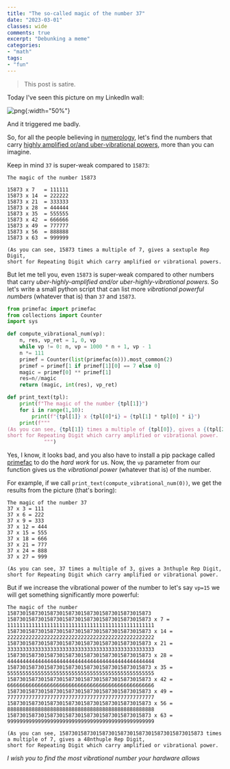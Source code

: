 ```yaml
---
title: "The so-called magic of the number 37"
date: "2023-03-01"
classes: wide
comments: true
excerpt: "Debunking a meme"
categories:
- "math"
tags:
- "fun"
---
```


> This post is satire. 

Today I've seen this picture on my LinkedIn wall:

![png]({{site.url}}/assets/images/2023-03-01-the-magic-of-the-number-37/37.png){:width="50%"}

And it triggered me badly. 

So, for all the people believing in [numerology](https://en.wikipedia.org/wiki/Numerology), let's find the numbers that carry [highly amplified or/and uber-vibrational powers](https://www.keen.com/articles/spiritual/numerology-the-cosmic-vibrations-of-numbers), more than you can imagine. 

Keep in mind `37` is super-weak compared to `15873`:

```
The magic of the number 15873

15873 x 7 	= 111111
15873 x 14 	= 222222
15873 x 21 	= 333333
15873 x 28 	= 444444
15873 x 35	= 555555
15873 x 42 	= 666666
15873 x 49	= 777777
15873 x 56	= 888888
15873 x 63	= 999999

(As you can see, 15873 times a multiple of 7, gives a sextuple Rep Digit,
short for Repeating Digit which carry amplified or vibrational powers.
```

But let me tell you, even `15873` is super-weak compared to other numbers that carry *uber-highly-amplified and/or uber-highly-vibrational powers*. So let's write a small python script that can list more *vibrational powerful numbers* (whatever that is) than `37` and `15873`.

```python
from primefac import primefac
from collections import Counter
import sys

def compute_vibrational_num(vp):
    n, res, vp_ret = 1, 0, vp
    while vp != 0: n, vp = 1000 * n + 1, vp - 1
    n *= 111
    primef = Counter(list(primefac(n))).most_common(2)
    primef = primef[1 if primef[1][0] == 7 else 0]
    magic = primef[0] ** primef[1]
    res=n//magic
    return (magic, int(res), vp_ret)

def print_text(tpl):
    print(f"The magic of the number {tpl[1]}")
    for i in range(1,10):
        print(f"{tpl[1]} x {tpl[0]*i} = {tpl[1] * tpl[0] * i}")
    print(f"""
(As you can see, {tpl[1]} times a multiple of {tpl[0]}, gives a {(tpl[2]+1)*3}nthuple Rep Digit,
short for Repeating Digit which carry amplified or vibrational power.
            """)
```

Yes, I know, it looks bad, and you also have to install a pip package called [primefac](https://pypi.org/project/primefac/) to do the *hard work* for us. Now, the `vp` parameter from our function gives us the *vibrational power* (whatever that is) of the number.

For example, if we call `print_text(compute_vibrational_num(0))`, we get the results from the picture (that's boring):

```
The magic of the number 37
37 x 3 = 111
37 x 6 = 222
37 x 9 = 333
37 x 12 = 444
37 x 15 = 555
37 x 18 = 666
37 x 21 = 777
37 x 24 = 888
37 x 27 = 999

(As you can see, 37 times a multiple of 3, gives a 3nthuple Rep Digit,
short for Repeating Digit which carry amplified or vibrational power.
```

But if we increase the vibrational power of the number to let's say `vp=15` we will get something significantly more powerful:

```
The magic of the number 15873015873015873015873015873015873015873015873
15873015873015873015873015873015873015873015873 x 7 = 111111111111111111111111111111111111111111111111
15873015873015873015873015873015873015873015873 x 14 = 222222222222222222222222222222222222222222222222
15873015873015873015873015873015873015873015873 x 21 = 333333333333333333333333333333333333333333333333
15873015873015873015873015873015873015873015873 x 28 = 444444444444444444444444444444444444444444444444
15873015873015873015873015873015873015873015873 x 35 = 555555555555555555555555555555555555555555555555
15873015873015873015873015873015873015873015873 x 42 = 666666666666666666666666666666666666666666666666
15873015873015873015873015873015873015873015873 x 49 = 777777777777777777777777777777777777777777777777
15873015873015873015873015873015873015873015873 x 56 = 888888888888888888888888888888888888888888888888
15873015873015873015873015873015873015873015873 x 63 = 999999999999999999999999999999999999999999999999

(As you can see, 15873015873015873015873015873015873015873015873 times a multiple of 7, gives a 48nthuple Rep Digit,
short for Repeating Digit which carry amplified or vibrational power.
```

*I wish you to find the most vibrational number your hardware allows*